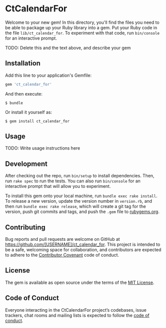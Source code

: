 # CtCalendarFor

Welcome to your new gem! In this directory, you'll find the files you need to be able to package up your Ruby library into a gem. Put your Ruby code in the file `lib/ct_calendar_for`. To experiment with that code, run `bin/console` for an interactive prompt.

TODO: Delete this and the text above, and describe your gem

## Installation

Add this line to your application's Gemfile:

```ruby
gem 'ct_calendar_for'
```

And then execute:

    $ bundle

Or install it yourself as:

    $ gem install ct_calendar_for

## Usage

TODO: Write usage instructions here

## Development

After checking out the repo, run `bin/setup` to install dependencies. Then, run `rake spec` to run the tests. You can also run `bin/console` for an interactive prompt that will allow you to experiment.

To install this gem onto your local machine, run `bundle exec rake install`. To release a new version, update the version number in `version.rb`, and then run `bundle exec rake release`, which will create a git tag for the version, push git commits and tags, and push the `.gem` file to [rubygems.org](https://rubygems.org).

## Contributing

Bug reports and pull requests are welcome on GitHub at https://github.com/[USERNAME]/ct_calendar_for. This project is intended to be a safe, welcoming space for collaboration, and contributors are expected to adhere to the [Contributor Covenant](http://contributor-covenant.org) code of conduct.

## License

The gem is available as open source under the terms of the [MIT License](https://opensource.org/licenses/MIT).

## Code of Conduct

Everyone interacting in the CtCalendarFor project’s codebases, issue trackers, chat rooms and mailing lists is expected to follow the [code of conduct](https://github.com/[USERNAME]/ct_calendar_for/blob/master/CODE_OF_CONDUCT.md).
